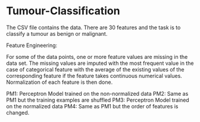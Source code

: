 # Tumour-Classification

The CSV file contains the data. There are 30 features and the task is to classify a tumour as benign or malignant.


Feature Engineering: 

For some of the data points, one or more feature values are missing 
in the data set. The missing values are imputed with the 
most frequent value in the case of categorical feature with the average 
of the existing values of the corresponding feature if the feature takes continuous numerical 
values.
Normalization of each feature is then done.


PM1: Perceptron Model trained on the non-normalized data
PM2: Same as PM1 but the training examples are shuffled
PM3: Perceptron Model trained on the normalized data
PM4: Same as PM1 but the order of features is changed.
